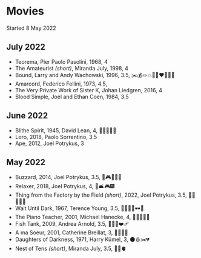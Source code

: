 # Movies

Started 8 May 2022

## July 2022

- Teorema, Pier Paolo Pasolini, 1968, 4
- The Amateurist *(short)*, Miranda July, 1998, 4
- Bound, Larry and Andy Wachowski, 1996, 3.5, ✂️💰🪢💥👩🏻‍❤️‍💋‍👩🏽
- Amarcord, Federico Fellini, 1973, 4.5, 
- The Very Private Work of Sister K, Johan Liedgren, 2016, 4
- Blood Simple, Joel and Ethan Coen, 1984, 3.5

## June 2022

- Blithe Spirit, 1945, David Lean, 4, 💍👻👯‍♀️😰
- Loro,  2018, Paolo Sorrentino, 3.5
- Ape, 2012, Joel Potrykus, 3

## May 2022

- Buzzard, 2014, Joel Potrykus, 3.5, 💸🎮🤘🏻🔪
- Relaxer, 2018, Joel Potrykus, 4, 🥛🛋🎮🎆
- Thing from the Factory by the Field *(short)*, 2022, Joel Potrykus, 3.5, 🤘🏻🏹🍗🤢
- Wait Until Dark, 1967, Terence Young, 3.5, 💉🦹🏻‍♂️🕶🔪
- The Piano Teacher, 2001, Michael Hanecke, 4, 👩‍👦💚🎹🍆
- Fish Tank, 2009, Andrea Arnold, 3.5, 👩‍👧‍👧❤️‍🩹
- A ma Soeur, 2001, Catherine Breillat, 3, 👯‍♀️🍑😰
- Daughters of Darkness, 1971, Harry Kümel, 3, 🌑🩸✂️💔
- Nest of Tens *(short)*, Miranda July, 3.5, 🧸😳🫀
